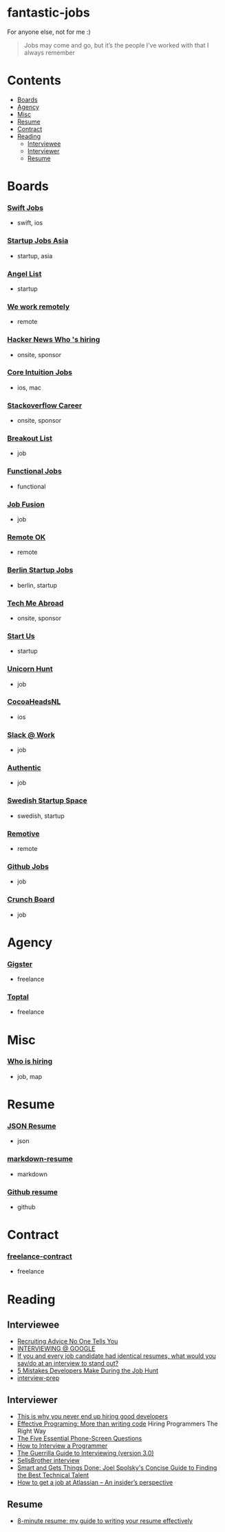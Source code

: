 fantastic-jobs
==
For anyone else, not for me :)

> Jobs may come and go, but it’s the people I’ve worked with that I always remember

# Contents

- [Boards](#boards)
- [Agency](#agency)
- [Misc](#misc)
- [Resume](#resume)
- [Contract](#contract)
- [Reading](#reading)
	- [Interviewee](#interviewee)
	- [Interviewer](#interviewer)
	- [Resume](#resume)

# Boards

### [Swift Jobs](https://www.natashatherobot.com/swift-jobs/)
- swift, ios

### [Startup Jobs Asia](http://www.startupjobs.asia/site/latest)
- startup, asia

### [Angel List](https://angel.co/jobs)
- startup

### [We work remotely](https://weworkremotely.com/)
- remote

### [Hacker News Who 's hiring](https://news.ycombinator.com/item?id=10822019)
- onsite, sponsor

### [Core Intuition Jobs](http://jobs.coreint.org/)
- ios, mac

### [Stackoverflow Career](http://careers.stackoverflow.com/)
- onsite, sponsor

### [Breakout List](https://breakoutlist.com/)
- job

### [Functional Jobs](https://functionaljobs.com/)
- functional

### [Job Fusion](https://jobfusion.co/)
- job

### [Remote OK](https://remoteok.io/)
- remote

### [Berlin Startup Jobs](http://berlinstartupjobs.com/)
- berlin, startup

### [Tech Me Abroad](https://techmeabroad.com/)
- onsite, sponsor

### [Start Us](https://www.startus.cc/)
- startup

### [Unicorn Hunt](https://unicornhunt.io/)
- job

### [CocoaHeadsNL](http://jobs.cocoaheads.nl/)
- ios

### [Slack @ Work](http://slackatwork.com/)
- job

### [Authentic](https://authenticjobs.com/)
- job

### [Swedish Startup Space](http://swedishstartupspace.com/job-board/)
- swedish, startup

### [Remotive](http://jobs.remotive.io/)
- remote

### [Github Jobs](https://jobs.github.com/)
- job

### [Crunch Board](http://www.crunchboard.com/jobs/)
- job


# Agency

### [Gigster](https://gigster.com/)
- freelance

### [Toptal](http://www.toptal.com/)
- freelance

# Misc

### [Who is hiring](https://whoishiring.io/#!/)
- job, map

# Resume

### [JSON Resume](http://jsonresume.org/)
- json

### [markdown-resume](https://github.com/there4/markdown-resume)
- markdown

### [Github resume](https://github.com/resume/resume.github.com)
- github

# Contract

### [freelance-contract](https://github.com/ashedryden/freelance-contract)
- freelance

# Reading

## Interviewee

- [Recruiting Advice No One Tells You](https://medium.com/@drogier/recruiting-advice-no-one-tells-you-5ae6fb285d1)
- [INTERVIEWING @ GOOGLE](http://www.catehuston.com/blog/2010/07/13/interviewing-google/)
- [If you and every job candidate had identical resumes, what would you say/do at an interview to stand out?](https://www.quora.com/If-you-and-every-job-candidate-had-identical-resumes-what-would-you-say-do-at-an-interview-to-stand-out)
- [5 Mistakes Developers Make During the Job Hunt](http://blog.codeschool.io/2015/08/25/5-mistakes-developers-make-during-the-job-hunt/)
- [interview-prep](https://github.com/ride/interview-prep)

## Interviewer

- [This is why you never end up hiring good developers](http://qz.com/258066/this-is-why-you-dont-hire-good-developers/)
- [Effective Programing: More than writing code](http://www.amazon.com/Effective-Programming-More-Than-Writing-ebook/dp/B008HUMTO0) Hiring Programmers The Right Way
- [The Five Essential Phone-Screen Questions ](https://sites.google.com/site/steveyegge2/five-essential-phone-screen-questions)
- [How to Interview a Programmer](http://www.artima.com/wbc/interprog.html)
- [The Guerrilla Guide to Interviewing (version 3.0)](http://www.joelonsoftware.com/articles/GuerrillaInterviewing3.html)
- [SellsBrother interview](http://www.sellsbrothers.com/interview)
- [Smart and Gets Things Done: Joel Spolsky's Concise Guide to Finding the Best Technical Talent](http://www.amazon.com/Smart-Gets-Things-Done-Technical/dp/1590598385)
- [How to get a job at Atlassian – An insider’s perspective](http://blogs.atlassian.com/2010/11/how_to_get_a_job_at_atlassian_an_insiders_perspective/)

## Resume

- [8-minute resume: my guide to writing your resume effectively](https://rooting-for-you.cenedella.com/8-minute-resume-my-guide-to-writing-your-resume-effectively-3b0b117d94a#.rxfb6rbae)
